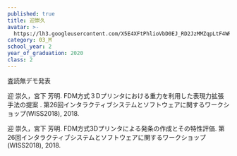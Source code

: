 ```yaml
---
published: true
title: 迎崇久
avatar: >-
  https://lh3.googleusercontent.com/X5E4XFtPhlioVbD0EJ_RD2JzMMZqpLtF4WRlLMFsa8Am4yWU3R8hk0SG_CD4zKbN0pOgI2xDvxmXCm_2dKC1rRNyM657pqpP3Ak-xp3qUpoaN7iVTiXAysk5QwSZC3xuHPaBHT5ejPlzDAY1fbIPj14c6fG0G65Ad9icNptDvzDIRy5exrZoZ_4qo6W5rbE57XK2TDrjUYeOT2ChALAo8WLH-ytWz8BF77fP884ba7Tzp-z4uH4D-cYAjj9Xm46qudEY9paPiqTGadB_3Sp3Ogu7kVuqf4hiEMBe-GHk_wqsLDL4lNWtbtKN7Jaen5UTmL3qbbaELZOAQ_mogEjDji4O98p5NDqTExYrIL9s-JFrlhd2Dac0G_d3jGZ1O29_0qh47Q5ZBviDnNpXwTLrdNMWhKZi6S7VO2s46XvRbdYzknGQHT-HXgSpJAJosS4khBj0pGFGTyxQiqJ4p7NOUzcH_oVB1dlHHRyFUlnI4H6I_TBz5KUK2UwfRG1-tvX3EqLD5wIzSjpgAvsu1rONVfPcMKpco5p3uA0h6lNcS30kTao1hjkoGaRaCpRxcMfoO-csTk8UAaHsgqgPa3jhcEPy3WzorY_6tqSIWbHxoahntp8439Gy1w=s300
category: 03_M
school_year: 2
year_of_graduation: 2020
class: 2
---
```

査読無デモ発表

迎 崇久，宮下 芳明. FDM方式３Dプリンタにおける重力を利用した表現力拡張手法の提案 . 第26回インタラクティブシステムとソフトウェアに関するワークショップ(WISS2018), 2018.

迎 崇久，宮下 芳明. FDM方式3Dプリンタによる発条の作成とその特性評価. 第26回インタラクティブシステムとソフトウェアに関するワークショップ(WISS2018), 2018.
